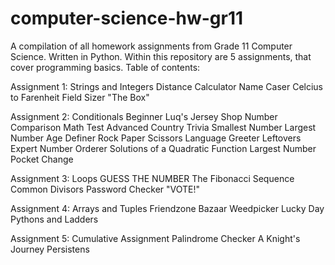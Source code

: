 # computer-science-hw-gr11
A compilation of all homework assignments from Grade 11 Computer Science.  Written in Python.  Within this repository are 5 assignments, that cover programming basics.
Table of contents:


  Assignment 1: Strings and Integers
    Distance Calculator
    Name Caser
    Celcius to Farenheit
    Field Sizer
    "The Box"
    
  Assignment 2: Conditionals
    Beginner
      Luq's Jersey Shop
      Number Comparison
      Math Test
    Advanced
      Country Trivia
      Smallest Number
      Largest Number
      Age Definer
      Rock Paper Scissors
      Language Greeter
      Leftovers
    Expert
      Number Orderer
      Solutions of a Quadratic Function
      Largest Number
      Pocket Change

  Assignment 3: Loops
    GUESS THE NUMBER
    The Fibonacci Sequence
    Common Divisors
    Password Checker
    "VOTE!"
    
  Assignment 4: Arrays and Tuples
    Friendzone
    Bazaar
    Weedpicker
    Lucky Day
    Pythons and Ladders

  Assignment 5: Cumulative Assignment
    Palindrome Checker
    A Knight's Journey
    Persistens
